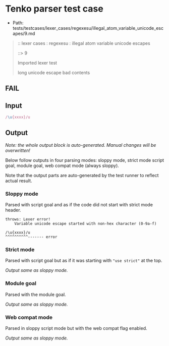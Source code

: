 # Tenko parser test case

- Path: tests/testcases/lexer_cases/regexesu/illegal_atom_variable_unicode_escapes/9.md

> :: lexer cases : regexesu : illegal atom variable unicode escapes
>
> ::> 9
>
> Imported lexer test
>
> long unicode escape bad contents

## FAIL

## Input

`````js
/\u{xxxx}/u
`````

## Output

_Note: the whole output block is auto-generated. Manual changes will be overwritten!_

Below follow outputs in four parsing modes: sloppy mode, strict mode script goal, module goal, web compat mode (always sloppy).

Note that the output parts are auto-generated by the test runner to reflect actual result.

### Sloppy mode

Parsed with script goal and as if the code did not start with strict mode header.

`````
throws: Lexer error!
    Variable unicode escape started with non-hex character (0-9a-f)

/\u{xxxx}/u
^^^^^^^^^^------- error
`````

### Strict mode

Parsed with script goal but as if it was starting with `"use strict"` at the top.

_Output same as sloppy mode._

### Module goal

Parsed with the module goal.

_Output same as sloppy mode._

### Web compat mode

Parsed in sloppy script mode but with the web compat flag enabled.

_Output same as sloppy mode._
